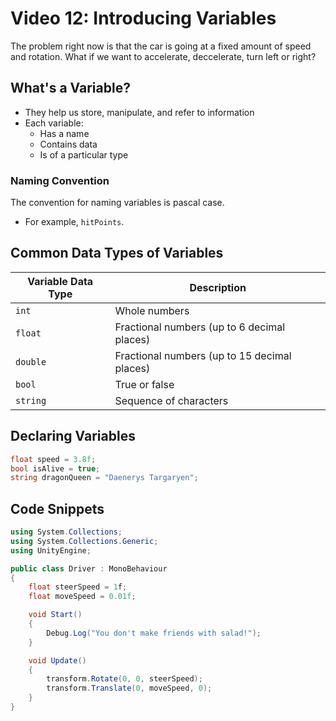 # Video 12: Introducing Variables

The problem right now is that the car is going at a fixed amount of speed and rotation. What if we want to accelerate, deccelerate, turn left or right?

## What's a Variable?

- They help us store, manipulate, and refer to information
- Each variable:
  - Has a name
  - Contains data
  - Is of a particular type

### Naming Convention

The convention for naming variables is pascal case.

- For example, `hitPoints`.

## Common Data Types of Variables

| Variable Data Type | Description                                  |
| ------------------ | -------------------------------------------- |
| `int`              | Whole numbers                                |
| `float`            | Fractional numbers (up to 6 decimal places)  |
| `double`           | Fractional numbers (up to 15 decimal places) |
| `bool`             | True or false                                |
| `string`           | Sequence of characters                       |

## Declaring Variables

```c#
float speed = 3.8f;
bool isAlive = true;
string dragonQueen = "Daenerys Targaryen";
```

## Code Snippets

```c#
using System.Collections;
using System.Collections.Generic;
using UnityEngine;

public class Driver : MonoBehaviour
{
    float steerSpeed = 1f;
    float moveSpeed = 0.01f;

    void Start()
    {
        Debug.Log("You don't make friends with salad!");
    }

    void Update()
    {
        transform.Rotate(0, 0, steerSpeed);
        transform.Translate(0, moveSpeed, 0);
    }
}

```
